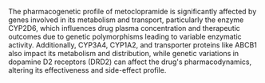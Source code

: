 The pharmacogenetic profile of metoclopramide is significantly affected by genes involved in its metabolism and transport, particularly the enzyme CYP2D6, which influences drug plasma concentration and therapeutic outcomes due to genetic polymorphisms leading to variable enzymatic activity. Additionally, CYP3A4, CYP1A2, and transporter proteins like ABCB1 also impact its metabolism and distribution, while genetic variations in dopamine D2 receptors (DRD2) can affect the drug's pharmacodynamics, altering its effectiveness and side-effect profile.
